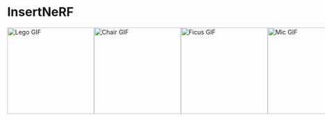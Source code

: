 # InsertNeRF
<div style="display: flex; justify-content: space-between;">
    <img src="https://github.com/bbbbby-99/InsertNeRF/blob/main/gif%26image/lego.gif" alt="Lego GIF" width="200" />
    <img src="https://github.com/bbbbby-99/InsertNeRF/blob/main/gif%26image/chair.gif" alt="Chair GIF" width="200" />
    <img src="https://github.com/bbbbby-99/InsertNeRF/blob/main/gif%26image/ficus.gif" alt="Ficus GIF" width="200" />
    <img src="https://github.com/bbbbby-99/InsertNeRF/blob/main/gif%26image/mic.gif" alt="Mic GIF" width="200" />
</div>
